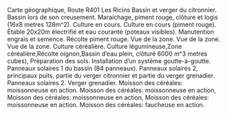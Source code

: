 Carte géographique, Route R401 Les Ricins Bassin et verger du citronnier.
Bassin lors de son creusement.
Maraichage, piment rouge, clôture et logis (16x8 metres 128m^2).
Culture en cours.
Culture en cours (piment rouge).
Étable 20x20m électrifié et eau courante (poteaux visibles).
Manutention engrais et semence.
Récolte piment rouge.
Vue de la zone.
Vue de la zone.
Vue de la zone.
Culture céréalière.
Culture légumineuse,Zone céréalière,Récolte oignon,Bassin d’eau plein, clôturé 6000 m^3 metres cubes), Préparation des sols.
Installation d’un système goutte-à-goutte.
Panneaux solaires 1 du bassin (84 panneaux).
Panneaux solaires 2, principaux puits, partie du verger citronnier et partie du verger grenadier.
Panneaux solaires 2.
Verger grenadier.
Moisson des céréales:  moissonneuse en action.
Moisson des céréales: moissonneuse en action, Moisson des céréales: moissonneuse en action, Moisson des céréales: moissonneuse en action.
Moisson des céréales: faucheuse en action.